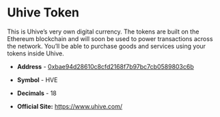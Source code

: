 # Uhive Token
This is Uhive’s very own digital currency. The tokens are built on the Ethereum blockchain and will soon be used to power transactions across the network. You’ll be able to purchase goods and services using your tokens inside Uhive.

* **Address** - [0xbae94d28610c8cfd2168f7b97bc7cb0589803c6b](https://etherscan.io/address/0xbae94d28610c8cfd2168f7b97bc7cb0589803c6b)
* **Symbol** - HVE
* **Decimals** - 18

* **Official Site:** https://www.uhive.com/ 
